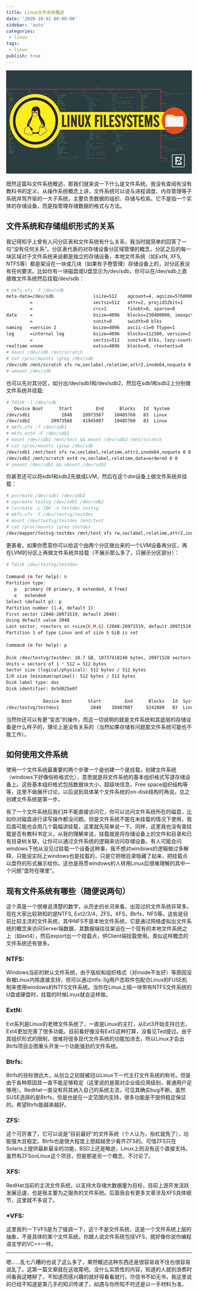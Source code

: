 ```yaml
---
title: Linux文件系统概述
date: '2020-10-01 08:00:00'
sidebar: 'auto'
categories:
 - linux
tags:
 - linux
publish: true
---
```

![image](./image/02-1.jpg)

既然这篇叫文件系统概述，那我们就来说一下什么是文件系统。我没有查阅有没有教科书的定义，从操作系统概念上讲，文件系统可以说与进程调度、内存管理等子系统并驾齐驱的一大子系统，主要负责数据的组织、存储与检索。它不是指一个实体的存储设备，而是指管理存储数据的格式与方法。

## 文件系统和存储组织形式的关系
我记得知乎上曾有人问分区表和文件系统有什么关系，我当时就简单的回答了一句“没有任何关系”。分区表代表的对存储设备分区域管理的概念，分区之后的每一块区域对于文件系统来说都是独立的存储设备，本地文件系统（如ExtN, XFS, NTFS等）都是架设在一块或几块（如果有子卷管理）存储设备上的，对分区表没有任何要求。比如你有一块磁盘或U盘显示为/dev/sdb，你可以在/dev/sdb上直接做文件系统然后挂载/dev/sdb：
```bash
# mkfs.xfs -f /dev/sdb
meta-data=/dev/sdb               isize=512    agcount=4, agsize=57600000 blks
         =                       sectsz=512   attr=2, projid32bit=1
         =                       crc=1        finobt=0, sparse=0
data     =                       bsize=4096   blocks=230400000, imaxpct=25
         =                       sunit=0      swidth=0 blks
naming   =version 2              bsize=4096   ascii-ci=0 ftype=1
log      =internal log           bsize=4096   blocks=112500, version=2
         =                       sectsz=512   sunit=0 blks, lazy-count=1
realtime =none                   extsz=4096   blocks=0, rtextents=0
# mount /dev/sdb /mnt/scratch
# cat /proc/mounts |grep /dev/sdb
/dev/sdb /mnt/scratch xfs rw,seclabel,relatime,attr2,inode64,noquota 0 0
# umount /dev/sdb
```
也可以先对其分区，如分出/dev/sdb1和/dev/sdb2，然后在sdb1和sdb2上分别做文件系统并挂载:
```bash
# fdisk -l /dev/sdb
   Device Boot      Start         End      Blocks   Id  System
/dev/sdb1            2048    20973567    10485760   83  Linux
/dev/sdb2        20973568    41945087    10485760   83  Linux
# mkfs.xfs -f /dev/sdb1
# mkfs.ext4 -F /dev/sdb2
# mount /dev/sdb1 /mnt/test && mount /dev/sdb2 /mnt/scratch
# cat /proc/mounts |grep /dev/sdb
/dev/sdb1 /mnt/test xfs rw,seclabel,relatime,attr2,inode64,noquota 0 0
/dev/sdb2 /mnt/scratch ext4 rw,seclabel,relatime,data=ordered 0 0
# umount /dev/sdb1 && umount /dev/sdb2
```
你甚至还可以将sdb1和sdb2先做成LVM，然后在这个dm设备上做文件系统并挂载：
```bash
# pvcreate /dev/sdb1 /dev/sdb2
# vgcreate testvg /dev/sdb1 /dev/sdb2
# lvcreate -L 10G -n testdev testvg
# mkfs.xfs -f /dev/testvg/testdev
# mount /dev/testvg/testdev /mnt/test
# cat /proc/mounts |grep testdev
/dev/mapper/testvg-testdev /mnt/test xfs rw,seclabel,relatime,attr2,inode64,noquota 0 0
```
更甚者，如果你愿意你可以给这个由两个分区做出来的一个LVM设备再分区，再在LVM的分区上再做文件系统并挂载（不展示那么多了，只展示分区部分）：
```bash
# fdisk /dev/testvg/testdev 

Command (m for help): n
Partition type:
   p   primary (0 primary, 0 extended, 4 free)
   e   extended
Select (default p): p
Partition number (1-4, default 1): 
First sector (2048-20971519, default 2048): 
Using default value 2048
Last sector, +sectors or +size{K,M,G} (2048-20971519, default 20971519): +5G
Partition 1 of type Linux and of size 5 GiB is set

Command (m for help): p

Disk /dev/testvg/testdev: 10.7 GB, 10737418240 bytes, 20971520 sectors
Units = sectors of 1 * 512 = 512 bytes
Sector size (logical/physical): 512 bytes / 512 bytes
I/O size (minimum/optimal): 512 bytes / 512 bytes
Disk label type: dos
Disk identifier: 0x5d025e0f

              Device Boot      Start         End      Blocks   Id  System
/dev/testvg/testdev1            2048    10487807     5242880   83  Linux
```
当然你还可以有更“变态”的操作，而这一切说明的就是文件系统和其底层的存储设备是什么样子的，理论上是没有关系的（当然如果存储有问题那文件系统可能也不能工作）。



## 如何使用文件系统
使用一个文件系统最重要的两个步骤一个是创建一个是挂载，创建文件系统（windows下好像俗称格式化），意思就是将文件系统的基本组织格式写道存储设备上。这些基本组织格式包括数据块大小，超级块信息，Free space组织结构等等，这里不做展开讨论，以后说到具体某个文件系统的on-disk结构时再说。总之创建文件系统是第一步。

有了一个文件系统后我们并不能直接访问它，你可以访问文件系统所在的磁盘，比如你对磁盘进行读写操作都没问题。但是文件系统不能在未挂载的情况下使用，我后面可能也会用几个篇幅讲挂载，这里就先简单说一下。同样，这里我也没有查挂载是否有教科书定义，从我的理解来说，挂载就是将存储设备上的文件和目录和已有目录树关联，让你可以通过文件系统的逻辑来访问存储设备。有人可能会问windows下他从没见过挂载一个设备这种事，我不想对windows的逻辑做过多解释，只能说实际上windows也是挂载的，只是它把根目录隐藏了起来，把挂载点以盘符的形式展示给你。这也是用贯windows的人转用Linux后很难理解的其中一个问题“盘符在哪里”。

## 现有文件系统有哪些（随便说两句）
这个真是一个很难说清楚的数字，从历史的长河来看，出现过的文件系统非常多。现在大家比较熟知的是NTFS, Ext2/3/4，ZFS，XFS，Btrfs，NFS等。这些是目前比较主流的文件系统，其中NFS不是本地文件系统，它是通过网络虚拟出文件系统的概念来访问Server端数据，其数据端往往架设在一个现有的本地文件系统之上（如ext4），然后export出一个挂载点，供Client端挂载使用。类似这样概念的文件系统还有很多。

### NTFS:

Windows当前的默认文件系统，由于版权和组织格式（对inode不友好）等原因没有被Linux内核直接支持，但可以通过ntfs-3g用户态软件包配合Linux的FUSE机制来使用windows的NTFS文件系统。当你在Linux上插一块带有NTFS文件系统的U盘或硬盘时，挂载的时候Linux就会这样做。

### ExtN:

Ext系列是Linux的老牌文件系统了，一直是Linux的主打，从Ext3开始支持日志，Ext4更加完善了很多功能。目前看好像没有Ext5这种打算，没看见Ted提过。由于其组织形式的限制，很难将很多现代文件系统的功能加进去，所以Linux才会出Btrfs项目企图重头开发一个功能强劲的文件系统。

### Btrfs:

Btrfs的目标很远大，从创立之初就被冠以Linux下一代主打文件系统的称号。但是由于各种原因其一直不能足够稳定（这里说的是面对企业级应用级别，普通用户足够用）。RedHat一直没有将其纳入自己的系统主流，可见其确实bug不断。虽然SUSE选择的是Btrfs，但是也是在一定范围内支持，很多功能是不提供稳定保证的。希望Btrfs能越来越好。

### ZFS:

这个可厉害了，它可以说是“目前最好”的文件系统（个人认为，抬杠就免了），功能强大且稳定。Btrfs也是很大程度上想超越至少看齐ZFS的。可惜ZFS只在Solaris上提供最新最全的功能，BSD上还是略逊，Linux上则没有这个直接支持。虽然有ZFSonLinux这个项目，但是那是另一个概念，不讨论了。

### XFS:

RedHat当前的主流文件系统，以支持大存储大数据量为目标，目前上游开发活跃发展迅速，也是我主要为之服务的文件系统。后面我会有更多文章涉及XFS具体细节，这里就不多说了。

### *VFS:

这里我列一下VFS是为了强调一下，这个不是文件系统，这是一个文件系统上层的抽象，不是具体的某个文件系统。你跟人说文件系统包括VFS，就好像你说你编程语言学的VC++一样。

---

嗯……乱七八糟的也说了这么多了，果然概述这种东西还是很容易收不住也很容易说乱了。这第一篇文章就在这收尾吧。没什么实质性的内容，知道的人就别浪费时间看我这瞎掰了，不知道而感兴趣的就好得看看就行。尽信书不如无书，我这里说的已经不知道是第几手的知识传递了，如遇与你所知不符还是以一手材料为准。